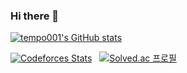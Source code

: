 ### Hi there 👋

<!--
**tempo001/tempo001** is a ✨ _special_ ✨ repository because its `README.md` (this file) appears on your GitHub profile.

Here are some ideas to get you started:

- 🔭 I’m currently working on ...
- 🌱 I’m currently learning ...
- 👯 I’m looking to collaborate on ...
- 🤔 I’m looking for help with ...
- 💬 Ask me about ...
- 📫 How to reach me: ...
- 😄 Pronouns: ...
- ⚡ Fun fact: ...
-->

[![tempo001's GitHub stats](https://github-readme-stats.vercel.app/api?username=tempo001&theme=dark&show_icons=true)](https://github.com/tempo001)



[![Codeforces Stats](https://codeforces-readme-stats.vercel.app/api/card?username=tempo001)](https://codeforces.com/profile/tempo001) &nbsp; [![Solved.ac 프로필](http://mazassumnida.wtf/api/v2/generate_badge?boj=tempo001)](https://solved.ac/profile/tempo001)
